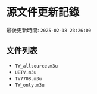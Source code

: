 # 源文件更新記錄

最後更新時間: `2025-02-18 23:26:00`

## 文件列表
- `TW_allsource.m3u`
- `UBTV.m3u`
- `TV7708.m3u`
- `TW_only.m3u`
